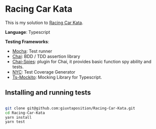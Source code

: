 # Racing Car Kata

This is my solution to [Racing Car Kata](https://github.com/emilybache/Racing-Car-Katas/tree/main/TypeScript).

**Language**: Typescript

**Testing Frameworks**:

- [Mocha](https://github.com/mochajs/mocha): Test runner
- [Chai](https://github.com/chaijs/chai): BDD / TDD assertion library
- [Chai-Spies](https://github.com/chaijs/chai-spies): plugin for Chai, it provides basic function spy ability and tests.
- [NYC](https://github.com/istanbuljs/nyc): Test Coverage Generator
- [Ts-Mockito](https://github.com/NagRock/ts-mockito): Mocking Library for Typescript.

## Installing and running tests

~~~bash

git clone git@github.com:giuxtaposition/Racing-Car-Kata.git
cd Racing-Car-Kata
yarn install
yarn test

~~~

